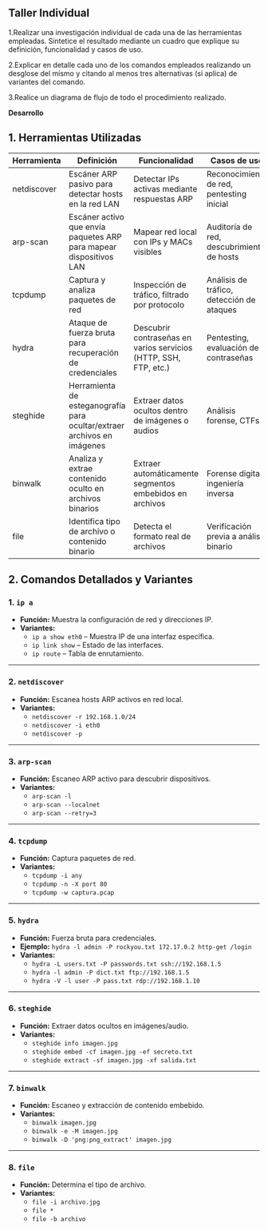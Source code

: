## **Taller Individual**

1.Realizar una investigación individual de cada una de las herramientas empleadas. Sintetice el resultado mediante un cuadro que explique su definición, funcionalidad y casos de uso.

2.Explicar en detalle cada uno de los comandos empleados realizando un desglose del mismo y citando al menos tres alternativas (si aplica) de variantes del comando.

3.Realice un diagrama de flujo de todo el procedimiento realizado.

**Desarrollo**

## 1. Herramientas Utilizadas

| Herramienta   | Definición                                                                 | Funcionalidad                                                         | Casos de uso                                                        |
|---------------|----------------------------------------------------------------------------|------------------------------------------------------------------------|----------------------------------------------------------------------|
| netdiscover   | Escáner ARP pasivo para detectar hosts en la red LAN                      | Detectar IPs activas mediante respuestas ARP                          | Reconocimiento de red, pentesting inicial                          |
| arp-scan      | Escáner activo que envía paquetes ARP para mapear dispositivos LAN        | Mapear red local con IPs y MACs visibles                              | Auditoría de red, descubrimiento de hosts                          |
| tcpdump       | Captura y analiza paquetes de red                                         | Inspección de tráfico, filtrado por protocolo                         | Análisis de tráfico, detección de ataques                          |
| hydra         | Ataque de fuerza bruta para recuperación de credenciales                  | Descubrir contraseñas en varios servicios (HTTP, SSH, FTP, etc.)      | Pentesting, evaluación de contraseñas                             |
| steghide      | Herramienta de esteganografía para ocultar/extraer archivos en imágenes   | Extraer datos ocultos dentro de imágenes o audios                     | Análisis forense, CTFs                                             |
| binwalk       | Analiza y extrae contenido oculto en archivos binarios                    | Extraer automáticamente segmentos embebidos en archivos               | Forense digital, ingeniería inversa                               |
| file          | Identifica tipo de archivo o contenido binario                            | Detecta el formato real de archivos                                   | Verificación previa a análisis binario                            |

## 2. Comandos Detallados y Variantes

### 1. `ip a`
- **Función:** Muestra la configuración de red y direcciones IP.
- **Variantes:**
  - `ip a show eth0` – Muestra IP de una interfaz específica.
  - `ip link show` – Estado de las interfaces.
  - `ip route` – Tabla de enrutamiento.

---

### 2. `netdiscover`
- **Función:** Escanea hosts ARP activos en red local.
- **Variantes:**
  - `netdiscover -r 192.168.1.0/24`
  - `netdiscover -i eth0`
  - `netdiscover -p`

---

### 3. `arp-scan`
- **Función:** Escaneo ARP activo para descubrir dispositivos.
- **Variantes:**
  - `arp-scan -l`
  - `arp-scan --localnet`
  - `arp-scan --retry=3`

---

### 4. `tcpdump`
- **Función:** Captura paquetes de red.
- **Variantes:**
  - `tcpdump -i any`
  - `tcpdump -n -X port 80`
  - `tcpdump -w captura.pcap`

---

### 5. `hydra`
- **Función:** Fuerza bruta para credenciales.
- **Ejemplo:** `hydra -l admin -P rockyou.txt 172.17.0.2 http-get /login`
- **Variantes:**
  - `hydra -L users.txt -P passwords.txt ssh://192.168.1.5`
  - `hydra -l admin -P dict.txt ftp://192.168.1.5`
  - `hydra -V -l user -P pass.txt rdp://192.168.1.10`

---

### 6. `steghide`
- **Función:** Extraer datos ocultos en imágenes/audio.
- **Variantes:**
  - `steghide info imagen.jpg`
  - `steghide embed -cf imagen.jpg -ef secreto.txt`
  - `steghide extract -sf imagen.jpg -xf salida.txt`

---

### 7. `binwalk`
- **Función:** Escaneo y extracción de contenido embebido.
- **Variantes:**
  - `binwalk imagen.jpg`
  - `binwalk -e -M imagen.jpg`
  - `binwalk -D 'png:png_extract' imagen.jpg`

---

### 8. `file`
- **Función:** Determina el tipo de archivo.
- **Variantes:**
  - `file -i archivo.jpg`
  - `file *`
  - `file -b archivo`
 
    
